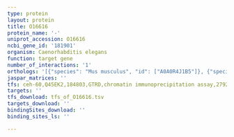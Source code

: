 ```yaml
---
type: protein
layout: protein
title: O16616
protein_name: '-'
uniprot_accession: O16616
ncbi_gene_id: '181901'
organism: Caenorhabditis elegans
function: target gene
number_of_interactions: '1'
orthologs: '[{"species": "Mus musculus", "id": ["A0A0R4J1B5"]}, {"species": "Rattus norvegicus", "id": ["Q91Z63"]}]'
jaspar_matrices: ''
tfs: ceh-60,Q45EK2,184803,GTRD,chromatin immunoprecipitation assay,27924024%5Buid%5D,No
targets: ''
tfs_download: tfs_of_O16616.tsv
targets_download: ''
bindingSites_download: ''
binding_sites_ls: ''

---
```

